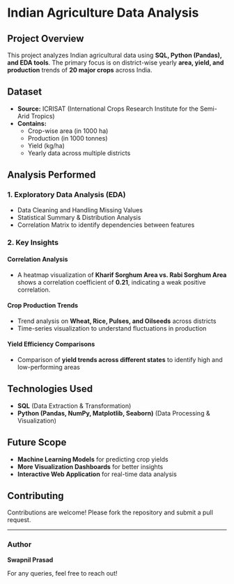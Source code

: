 # Indian Agriculture Data Analysis

## Project Overview
This project analyzes Indian agricultural data using **SQL, Python (Pandas), and EDA tools**. The primary focus is on district-wise yearly **area, yield, and production** trends of **20 major crops** across India.

## Dataset
- **Source:** ICRISAT (International Crops Research Institute for the Semi-Arid Tropics)
- **Contains:**
  - Crop-wise area (in 1000 ha)
  - Production (in 1000 tonnes)
  - Yield (kg/ha)
  - Yearly data across multiple districts

## Analysis Performed
### 1. Exploratory Data Analysis (EDA)
- Data Cleaning and Handling Missing Values
- Statistical Summary & Distribution Analysis
- Correlation Matrix to identify dependencies between features

### 2. Key Insights
#### Correlation Analysis
- A heatmap visualization of **Kharif Sorghum Area vs. Rabi Sorghum Area** shows a correlation coefficient of **0.21**, indicating a weak positive correlation.

#### Crop Production Trends
- Trend analysis on **Wheat, Rice, Pulses, and Oilseeds** across districts
- Time-series visualization to understand fluctuations in production

#### Yield Efficiency Comparisons
- Comparison of **yield trends across different states** to identify high and low-performing areas

## Technologies Used
- **SQL** (Data Extraction & Transformation)
- **Python (Pandas, NumPy, Matplotlib, Seaborn)** (Data Processing & Visualization)


## Future Scope
- **Machine Learning Models** for predicting crop yields
- **More Visualization Dashboards** for better insights
- **Interactive Web Application** for real-time data analysis

## Contributing
Contributions are welcome! Please fork the repository and submit a pull request.

---
### Author
**Swapnil Prasad**

For any queries, feel free to reach out!


